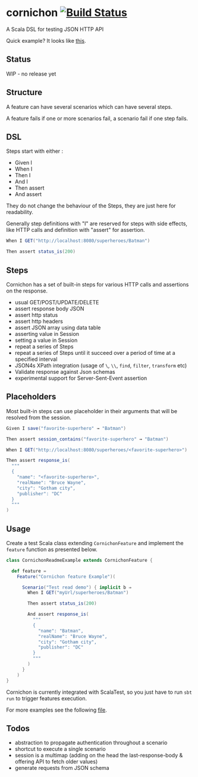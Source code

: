 cornichon [![Build Status](https://travis-ci.org/agourlay/cornichon.png?branch=master)](https://travis-ci.org/agourlay/cornichon)
=========

A Scala DSL for testing JSON HTTP API 

Quick example? It looks like [this](https://github.com/agourlay/cornichon/blob/master/src/test/scala/com/github/agourlay/cornichon/examples/CornichonExamplesSpec.scala).

## Status 

WIP - no release yet


## Structure

A feature can have several scenarios which can have several steps.

A feature fails if one or more scenarios fail, a scenario fail if one step fails.


## DSL

Steps start with either :

- Given I
- When I
- Then I
- And I
- Then assert
- And assert

They do not change the behaviour of the Steps, they are just here for readability.

Generally step definitions with "I" are reserved for steps with side effects, like HTTP calls and definition with "assert" for assertion.


```scala
When I GET("http://localhost:8080/superheroes/Batman")

Then assert status_is(200)

```

## Steps

Cornichon has a set of built-in steps for various HTTP calls and assertions on the response.

- usual GET/POST/UPDATE/DELETE
- assert response body JSON
- assert http status
- assert http headers
- assert JSON array using data table
- asserting value in Session
- setting a value in Session
- repeat a series of Steps
- repeat a series of Steps until it succeed over a period of time at a specified interval
- JSON4s XPath integration (usage of ```\```, ```\\```, ```find```, ```filter```, ```transform``` etc)
- Validate response against Json schemas
- experimental support for Server-Sent-Event assertion


## Placeholders

Most built-in steps can use placeholder in their arguments that will be resolved from the session.

```scala
Given I save("favorite-superhero" → "Batman")

Then assert session_contains("favorite-superhero" → "Batman")

When I GET("http://localhost:8080/superheroes/<favorite-superhero>")

Then assert response_is(
  """
  {
    "name": "<favorite-superhero>",
    "realName": "Bruce Wayne",
    "city": "Gotham city",
    "publisher": "DC"
  }
  """
)

```


## Usage

Create a test Scala class extending ```CornichonFeature``` and implement the ```feature``` function as presented below.

```scala
class CornichonReadmeExample extends CornichonFeature {

  def feature =
    Feature("Cornichon feature Example")(

      Scenario("Test read demo") { implicit b ⇒
        When I GET("myUrl/superheroes/Batman")

        Then assert status_is(200)

        And assert response_is(
          """
          {
            "name": "Batman",
            "realName": "Bruce Wayne",
            "city": "Gotham city",
            "publisher": "DC"
          }
          """
        )
      }
    )
}
```

Cornichon is currently integrated with ScalaTest, so you just have to run ```sbt run``` to trigger features execution.

For more examples see the following [file](https://github.com/agourlay/cornichon/blob/master/src/test/scala/com/github/agourlay/cornichon/examples/CornichonExamplesSpec.scala).


## Todos

- abstraction to propagate authentication throughout a scenario
- shortcut to execute a single scenario
- session is a multimap (adding on the head the last-response-body & offering API to fetch older values)
- generate requests from JSON schema